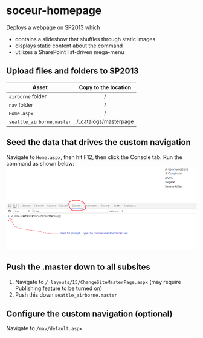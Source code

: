 # soceur-homepage

Deploys a webpage on SP2013 which
* contains a slideshow that shuffles through static images
* displays static content about the command
* utilizes a SharePoint list-driven mega-menu

## Upload files and folders to SP2013
| Asset        | Copy to the location           |
| ------------- |:-------------:| 
| `airborne` folder      | / |
| `nav` folder      | /      |
| `Home.aspx` | /      |
| `seattle_airborne.master` | /_catalogs/masterpage      |
 
## Seed the data that drives the custom navigation
Navigate to `Home.aspx`, then hit F12, then click the Console tab.  Run the command as shown below:
![alt text](https://raw.githubusercontent.com/chanm003/soceur-homepage/master/cli-navigation.PNG)

## Push the .master down to all subsites

1. Navigate to `/_layouts/15/ChangeSiteMasterPage.aspx` (may require Publishing feature to be turned on)
2. Push this down `seattle_airborne.master`

## Configure the custom navigation (optional)

Navigate to `/nav/default.aspx`
